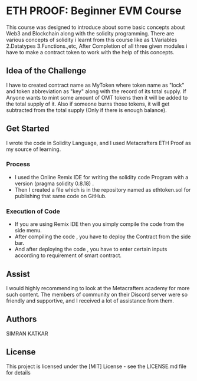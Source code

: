 # ETH PROOF: Beginner EVM Course
This course was designed to introduce about some basic concepts about Web3 and Blockchain along with the solidity programming. There are various concepts of solidity i learnt from this course like as
1.Variables
2.Datatypes
3.Functions.,etc,
After Completion of all three given modules i have to make a contract token to work with the help of this concepts.

## Idea of the Challenge

I have to created contract name as MyToken where token name as  "lock" and token abbreviation as "key" along with the record of its total supply. If Anyone wants to mint some amount of OMT tokens then it will be added to the total supply of it. Also if someone burns those tokens, it will get subtracted from the total supply (Only if there is enough balance).

## Get Started
I wrote the code in Solidity Language, and I used Metacrafters ETH Proof as my source of learning.

### Process

* I used the Online Remix IDE for writing the solidity code Program with a version (pragma solidity 0.8.18) .
* Then I created a file which is in the repository named as ethtoken.sol for publishing that same code on GitHub.

### Execution of Code 

* If you are using Remix IDE then you simply compile the code from the side menu.
* After compiling the code , you have to deploy the Contract from the side bar.
* And after deploying the code , you have to enter certain inputs according to requirement of smart contract. 

## Assist 

I would highly recommending to look at the Metacrafters academy for more such content. The members of community on their Discord server were so friendly and supportive, and I received a lot of assistance from them.

## Authors
SIMRAN KATKAR

## License
This project is licensed under the [MIT] License - see the LICENSE.md file for details
